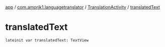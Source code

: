 [app](../../index.md) / [com.amorjk1.languagetranslator](../index.md) / [TranslationActivity](index.md) / [translatedText](./translated-text.md)

# translatedText

`lateinit var translatedText: TextView`